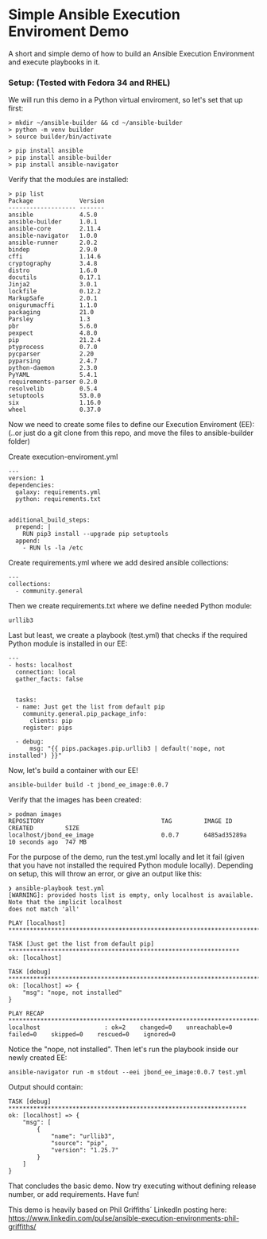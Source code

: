 # Simple Ansible Execution Enviroment Demo

A short and simple demo of how to build an Ansible Execution Environment and execute playbooks in it.

### Setup: (Tested with Fedora 34 and RHEL)

We will run this demo in a Python virtual enviroment, so let's set that up first:

```
> mkdir ~/ansible-builder && cd ~/ansible-builder
> python -m venv builder
> source builder/bin/activate

> pip install ansible
> pip install ansible-builder
> pip install ansible-navigator
```
Verify that the modules are installed:
```
> pip list
Package             Version
------------------- -------
ansible             4.5.0
ansible-builder     1.0.1
ansible-core        2.11.4
ansible-navigator   1.0.0
ansible-runner      2.0.2
bindep              2.9.0
cffi                1.14.6
cryptography        3.4.8
distro              1.6.0
docutils            0.17.1
Jinja2              3.0.1
lockfile            0.12.2
MarkupSafe          2.0.1
onigurumacffi       1.1.0
packaging           21.0
Parsley             1.3
pbr                 5.6.0
pexpect             4.8.0
pip                 21.2.4
ptyprocess          0.7.0
pycparser           2.20
pyparsing           2.4.7
python-daemon       2.3.0
PyYAML              5.4.1
requirements-parser 0.2.0
resolvelib          0.5.4
setuptools          53.0.0
six                 1.16.0
wheel               0.37.0
```
Now we need to create some files to define our Execution Enviroment (EE): (..or just do a git clone from this repo, and move the files to ansible-builder folder)

Create execution-enviroment.yml
```
---
version: 1
dependencies:
  galaxy: requirements.yml
  python: requirements.txt


additional_build_steps:
  prepend: |
    RUN pip3 install --upgrade pip setuptools
  append:
    - RUN ls -la /etc
```
Create requirements.yml where we add desired ansible collections:
```
---
collections:
  - community.general
```
Then we create requirements.txt where we define needed Python module:
```
urllib3
```
Last but least, we create a playbook (test.yml) that checks if the required Python module is installed in our EE:
```
---
- hosts: localhost
  connection: local
  gather_facts: false


  tasks:
  - name: Just get the list from default pip
    community.general.pip_package_info:
      clients: pip
    register: pips

  - debug:
      msg: "{{ pips.packages.pip.urllib3 | default('nope, not installed') }}"
```
Now, let's build a container with our EE!
```
ansible-builder build -t jbond_ee_image:0.0.7
```
Verify that the images has been created:
```
> podman images
REPOSITORY                                 TAG         IMAGE ID      CREATED         SIZE
localhost/jbond_ee_image                   0.0.7       6485ad35289a  10 seconds ago  747 MB
```
For the purpose of the demo, run the test.yml locally and let it fail (given that you have not installed the required Python module locally). 
Depending on setup, this will throw an error, or give an output like this:
```
❯ ansible-playbook test.yml
[WARNING]: provided hosts list is empty, only localhost is available. Note that the implicit localhost
does not match 'all'

PLAY [localhost] ******************************************************************************************

TASK [Just get the list from default pip] *****************************************************************
ok: [localhost]

TASK [debug] **********************************************************************************************
ok: [localhost] => {
    "msg": "nope, not installed"
}

PLAY RECAP ************************************************************************************************
localhost                  : ok=2    changed=0    unreachable=0    failed=0    skipped=0    rescued=0    ignored=0   
```
Notice the "nope, not installed". Then let's run the playbook inside our newly created EE:
```
ansible-navigator run -m stdout --eei jbond_ee_image:0.0.7 test.yml
```
Output should contain:
```
TASK [debug] *******************************************************************
ok: [localhost] => {
    "msg": [
        {
            "name": "urllib3",
            "source": "pip",
            "version": "1.25.7"
        }
    ]
}
```
That concludes the basic demo. Now try executing without defining release number, or add requirements. Have fun!

This demo is heavily based on Phil Griffiths´ LinkedIn posting here: https://www.linkedin.com/pulse/ansible-execution-environments-phil-griffiths/
